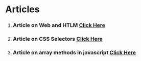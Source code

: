 # Articles

1. ### Article on Web and HTLM [Click Here](https://smksarkar.hashnode.dev/introduction-to-web-and-html)


2. ### Article on CSS Selectors [Click Here](https://smksarkar.hashnode.dev/css-selectors)


3. ### Article on array methods in javascript [Click Here](https://medium.com/@soumiksarkar_77305/array-methods-in-javascript-3a79543c7c16) 